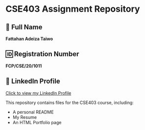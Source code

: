 # CSE403 Assignment Repository

## 👤 Full Name  
**Fattahan Adeiza Taiwo**

## 🆔 Registration Number  
**FCP/CSE/20/1011**

## 🔗 LinkedIn Profile  
[Click to view my LinkedIn Profile](linkedin.com/in/fatahan-azeez-215230268)  

This repository contains files for the CSE403 course, including:
- A personal README
- My Resume
- An HTML Portfolio page
